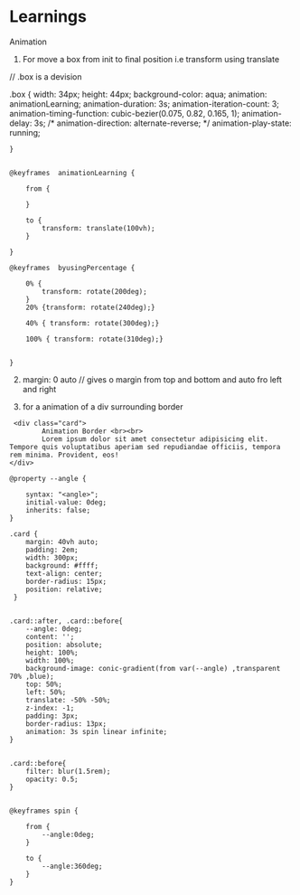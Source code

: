 # Learnings 

Animation 

1. For move a box from init to final position i.e transform using translate

// .box is a devision

  .box {
        width: 34px;
        height: 44px;
        background-color: aqua;
        animation: animationLearning;
        animation-duration: 3s;
        animation-iteration-count: 3;
        animation-timing-function: cubic-bezier(0.075, 0.82, 0.165, 1);
        animation-delay: 3s;
        /* animation-direction: alternate-reverse; */
        animation-play-state: running;
    
    }


    @keyframes  animationLearning {

        from {

        }

        to {
            transform: translate(100vh);
        }
        
    }

<!-- Mulitiple animationss -->

    

    @keyframes  byusingPercentage {

        0% {
            transform: rotate(200deg);
        }
        20% {transform: rotate(240deg);}

        40% { transform: rotate(300deg);}

        100% { transform: rotate(310deg);}

        
    }


2. margin: 0 auto // gives o margin from top and bottom and auto fro left and right


3. for a animation of a div surrounding border 

<!-- HTML code -->

     <div class="card">
            Animation Border <br><br>
            Lorem ipsum dolor sit amet consectetur adipisicing elit. Tempore quis voluptatibus aperiam sed repudiandae officiis, tempora rem minima. Provident, eos!
    </div>

<!-- CSS code -->

    @property --angle {
    
        syntax: "<angle>";
        initial-value: 0deg;
        inherits: false;
    }

    .card {
        margin: 40vh auto;
        padding: 2em;
        width: 300px;
        background: #ffff;
        text-align: center;
        border-radius: 15px;
        position: relative;
     }
 

    .card::after, .card::before{
        --angle: 0deg;
        content: '';
        position: absolute;
        height: 100%;
        width: 100%;
        background-image: conic-gradient(from var(--angle) ,transparent 70% ,blue);
        top: 50%;
        left: 50%;
        translate: -50% -50%;
        z-index: -1;
        padding: 3px;
        border-radius: 13px;
        animation: 3s spin linear infinite;
    }


    .card::before{
        filter: blur(1.5rem);
        opacity: 0.5;
    }


    @keyframes spin {

        from {
            --angle:0deg;
        }

        to {
            --angle:360deg;
        }
    }